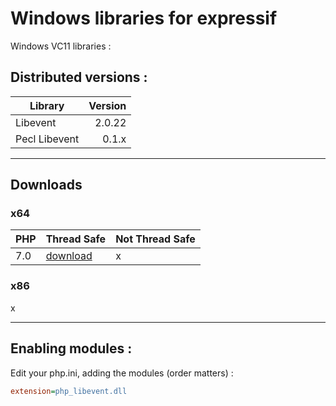 # Windows libraries for expressif

Windows VC11 libraries :

## Distributed versions :

| Library       | Version  |
|---------------|---------:|
| Libevent      |   2.0.22 |
| Pecl Libevent |    0.1.x |

---

## Downloads

### x64

| PHP      | Thread Safe | Not Thread Safe |
|----------|-------------|-----------------|
| 7.0      | [download](https://github.com/expressif/win-dist/archive/php-7.0-ts-x64.zip) | x

### x86

x

---

## Enabling modules :

Edit your php.ini, adding the modules (order matters) :

```ini
extension=php_libevent.dll
```